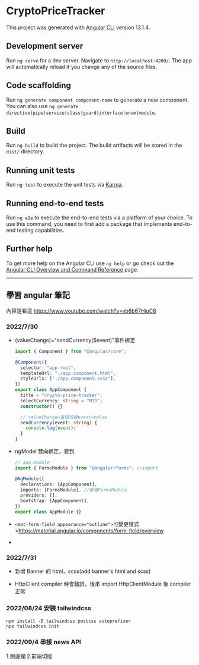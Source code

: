 # CryptoPriceTracker

This project was generated with [Angular CLI](https://github.com/angular/angular-cli) version 13.1.4.

## Development server

Run `ng serve` for a dev server. Navigate to `http://localhost:4200/`. The app will automatically reload if you change any of the source files.

## Code scaffolding

Run `ng generate component component-name` to generate a new component. You can also use `ng generate directive|pipe|service|class|guard|interface|enum|module`.

## Build

Run `ng build` to build the project. The build artifacts will be stored in the `dist/` directory.

## Running unit tests

Run `ng test` to execute the unit tests via [Karma](https://karma-runner.github.io).

## Running end-to-end tests

Run `ng e2e` to execute the end-to-end tests via a platform of your choice. To use this command, you need to first add a package that implements end-to-end testing capabilities.

## Further help

To get more help on the Angular CLI use `ng help` or go check out the [Angular CLI Overview and Command Reference](https://angular.io/cli) page.

---

## 學習 angular 筆記

內容是看這 https://www.youtube.com/watch?v=vb6b67HiuC8

### 2022/7/30

- (valueChange)="sendCurrency($event)"事件綁定

  ```typescript
  import { Component } from "@angular/core";

  @Component({
    selector: "app-root",
    templateUrl: "./app.component.html",
    styleUrls: ["./app.component.scss"],
  })
  export class AppComponent {
    title = "crypto-price-tracker";
    selectCurrency: string = "NTD";
    constructor() {}

    // valueChange=當值改變event=value
    sendCurrency(event: string) {
      console.log(event);
    }
  }
  ```

- ngModel 雙向綁定，要到

  ```typescript
  // app.module
  import { FormsModule } from "@angular/forms"; //import

  @NgModule({
    declarations: [AppComponent],
    imports: [FormsModule], //新增FormsModule
    providers: [],
    bootstrap: [AppComponent],
  })
  export class AppModule {}
  ```

- `<mat-form-field appearance="outline">`可變更樣式>https://material.angular.io/components/form-field/overview

-

### 2022/7/31

- 新增 Banner 的 html，scss(add banner's html and scss)

- HttpClient compiler 時會錯誤，後來 import HttpClientModule 後 compiler 正常

### 2022/08/24 安裝 tailwindcss

```
npm install -D tailwindcss postcss autoprefixer
npx tailwindcss init
```

### 2022/09/4 串接 news API

1.側邊攔 2.前端切版
